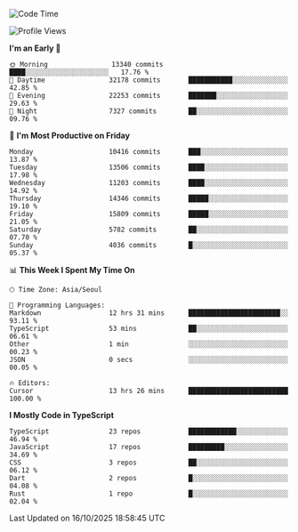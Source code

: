 <!--START_SECTION:waka-->
![Code Time](http://img.shields.io/badge/Code%20Time-8%2C357%20hrs%2051%20mins-blue)

![Profile Views](http://img.shields.io/badge/Profile%20Views-0-blue)

**I'm an Early 🐤** 

```text
🌞 Morning                13340 commits       ████░░░░░░░░░░░░░░░░░░░░░   17.76 % 
🌆 Daytime                32178 commits       ███████████░░░░░░░░░░░░░░   42.85 % 
🌃 Evening                22253 commits       ███████░░░░░░░░░░░░░░░░░░   29.63 % 
🌙 Night                  7327 commits        ██░░░░░░░░░░░░░░░░░░░░░░░   09.76 % 
```
📅 **I'm Most Productive on Friday** 

```text
Monday                   10416 commits       ███░░░░░░░░░░░░░░░░░░░░░░   13.87 % 
Tuesday                  13506 commits       ████░░░░░░░░░░░░░░░░░░░░░   17.98 % 
Wednesday                11203 commits       ████░░░░░░░░░░░░░░░░░░░░░   14.92 % 
Thursday                 14346 commits       █████░░░░░░░░░░░░░░░░░░░░   19.10 % 
Friday                   15809 commits       █████░░░░░░░░░░░░░░░░░░░░   21.05 % 
Saturday                 5782 commits        ██░░░░░░░░░░░░░░░░░░░░░░░   07.70 % 
Sunday                   4036 commits        █░░░░░░░░░░░░░░░░░░░░░░░░   05.37 % 
```


📊 **This Week I Spent My Time On** 

```text
🕑︎ Time Zone: Asia/Seoul

💬 Programming Languages: 
Markdown                 12 hrs 31 mins      ███████████████████████░░   93.11 % 
TypeScript               53 mins             ██░░░░░░░░░░░░░░░░░░░░░░░   06.61 % 
Other                    1 min               ░░░░░░░░░░░░░░░░░░░░░░░░░   00.23 % 
JSON                     0 secs              ░░░░░░░░░░░░░░░░░░░░░░░░░   00.05 % 

🔥 Editors: 
Cursor                   13 hrs 26 mins      █████████████████████████   100.00 % 
```

**I Mostly Code in TypeScript** 

```text
TypeScript               23 repos            ████████████░░░░░░░░░░░░░   46.94 % 
JavaScript               17 repos            █████████░░░░░░░░░░░░░░░░   34.69 % 
CSS                      3 repos             ██░░░░░░░░░░░░░░░░░░░░░░░   06.12 % 
Dart                     2 repos             █░░░░░░░░░░░░░░░░░░░░░░░░   04.08 % 
Rust                     1 repo              █░░░░░░░░░░░░░░░░░░░░░░░░   02.04 % 
```




 Last Updated on 16/10/2025 18:58:45 UTC
<!--END_SECTION:waka-->
